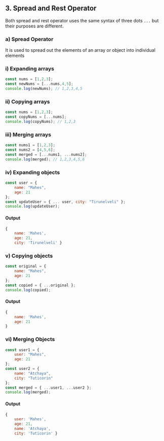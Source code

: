 ## 3. Spread and Rest Operator

Both spread and rest operator uses the same syntax of three dots `...` but their purposes are different.

### a) Spread Operator
It is used to spread out the elements of an array or object into individual elements

### i) Expanding arrays
```js
const nums = [1,2,3];
const newNums = [...nums,4,5];
console.log(newNums); // 1,2,3,4,5
```

### ii) Copying arrays
```js
const nums = [1,2,3];
const copyNums = [...nums];
console.log(copyNums); // 1,2,3
```

### iii) Merging arrays
```js
const nums1 = [1,2,3];
const nums2 = [4,5,6];
const merged = [...nums1, ...nums2];
console.log(merged); // 1,2,3,4,5,6
```

### iv) Expanding objects
```js
const user = {
    name: "Mahes",
    age: 21
};
const updateUser = { ... user, city: "Tirunelveli" };
console.log(updateUser);
```

#### Output
```js
{ 
    name: 'Mahes', 
    age: 21, 
    city: 'Tirunelveli' }
```

### v) Copying objects
```js
const original = {
    name: "Mahes",
    age: 21
};
const copied = { ...original };
console.log(copied);
```

#### Output
```js
{ 
    name: 'Mahes', 
    age: 21
}
```

### vi) Merging Objects
```js
const user1 = {
    user: "Mahes",
    age: 21
};
const user2 = {
    name: "Atchaya",
    city: "Tuticorin"
}; 
const merged = { ...user1, ...user2 };
console.log(merged);
```
#### Output
```js
{ 
    user: 'Mahes', 
    age: 21, 
    name: 'Atchaya', 
    city: 'Tuticorin' }
```